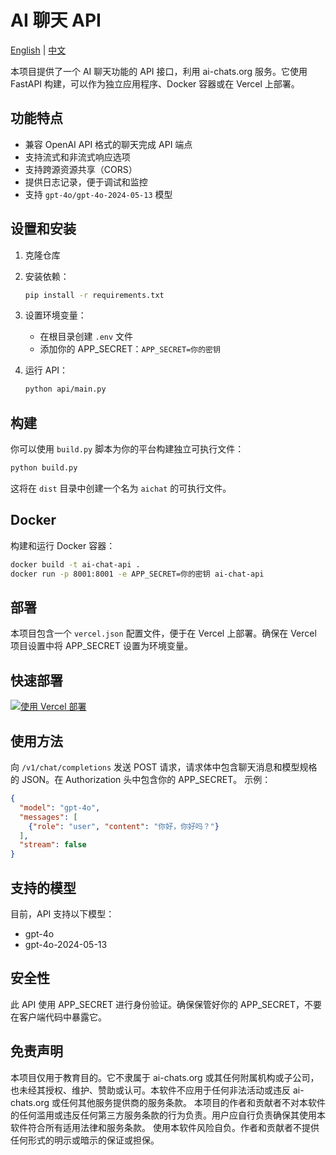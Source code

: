 # AI 聊天 API

[English](README.md) | [中文](README-CH.md)

本项目提供了一个 AI 聊天功能的 API 接口，利用 ai-chats.org 服务。它使用 FastAPI 构建，可以作为独立应用程序、Docker 容器或在 Vercel 上部署。

## 功能特点

- 兼容 OpenAI API 格式的聊天完成 API 端点
- 支持流式和非流式响应选项
- 支持跨源资源共享（CORS）
- 提供日志记录，便于调试和监控
- 支持 `gpt-4o/gpt-4o-2024-05-13` 模型

## 设置和安装

1. 克隆仓库
2. 安装依赖：

   ```sh
   pip install -r requirements.txt
   ```

3. 设置环境变量：
   - 在根目录创建 `.env` 文件
   - 添加你的 APP_SECRET：`APP_SECRET=你的密钥`
4. 运行 API：

   ```sh
   python api/main.py
   ```

## 构建

你可以使用 `build.py` 脚本为你的平台构建独立可执行文件：

```sh
python build.py
```

这将在 `dist` 目录中创建一个名为 `aichat` 的可执行文件。

## Docker

构建和运行 Docker 容器：

```sh
docker build -t ai-chat-api .
docker run -p 8001:8001 -e APP_SECRET=你的密钥 ai-chat-api
```

## 部署

本项目包含一个 `vercel.json` 配置文件，便于在 Vercel 上部署。确保在 Vercel 项目设置中将 APP_SECRET 设置为环境变量。

## 快速部署

[![使用 Vercel 部署](https://vercel.com/button)](https://vercel.com/new/clone?repository-url=https://github.com/snailyp/aichats-reverse)

## 使用方法

向 `/v1/chat/completions` 发送 POST 请求，请求体中包含聊天消息和模型规格的 JSON。在 Authorization 头中包含你的 APP_SECRET。
示例：

```json
{
  "model": "gpt-4o",
  "messages": [
    {"role": "user", "content": "你好，你好吗？"}
  ],
  "stream": false
}
```

## 支持的模型

目前，API 支持以下模型：

- gpt-4o
- gpt-4o-2024-05-13

## 安全性

此 API 使用 APP_SECRET 进行身份验证。确保保管好你的 APP_SECRET，不要在客户端代码中暴露它。

## 免责声明

本项目仅用于教育目的。它不隶属于 ai-chats.org 或其任何附属机构或子公司，也未经其授权、维护、赞助或认可。本软件不应用于任何非法活动或违反 ai-chats.org 或任何其他服务提供商的服务条款。
本项目的作者和贡献者不对本软件的任何滥用或违反任何第三方服务条款的行为负责。用户应自行负责确保其使用本软件符合所有适用法律和服务条款。
使用本软件风险自负。作者和贡献者不提供任何形式的明示或暗示的保证或担保。
